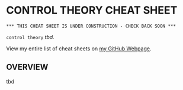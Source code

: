 # CONTROL THEORY CHEAT SHEET

```
*** THIS CHEAT SHEET IS UNDER CONSTRUCTION - CHECK BACK SOON ***
```

`control theory` _tbd._

View my entire list of cheat sheets on
[my GitHub Webpage](https://jeffdecola.github.io/my-cheat-sheets/).

## OVERVIEW

tbd
